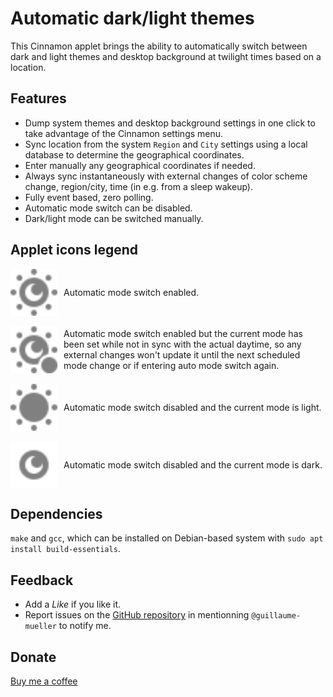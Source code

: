 # Automatic dark/light themes

This Cinnamon applet brings the ability to automatically switch between dark and light themes and desktop background at twilight times based on a location.

## Features

- Dump system themes and desktop background settings in one click to take advantage of the Cinnamon settings menu.
- Sync location from the system `Region` and `City` settings using a local database to determine the geographical coordinates.
- Enter manually any geographical coordinates if needed.
- Always sync instantaneously with external changes of color scheme change, region/city, time (in e.g. from a sleep wakeup).
- Fully event based, zero polling.
- Automatic mode switch can be disabled.
- Dark/light mode can be switched manually.

## Applet icons legend

<div style="display: flex; align-items: center;">
    <img src="https://raw.githubusercontent.com/linuxmint/cinnamon-spices-applets/master/auto-dark-light@gihaume/files/auto-dark-light@gihaume/icons/auto-symbolic.svg" alt="Auto" width="75" height="75" style="margin-right: 10px;">
    Automatic mode switch enabled.
</div>
<br>
<div style="display: flex; align-items: center;">
    <img src="https://raw.githubusercontent.com/linuxmint/cinnamon-spices-applets/master/auto-dark-light@gihaume/files/auto-dark-light@gihaume/icons/auto-inverted-symbolic.svg" alt="Auto inverted" width="75" height="75" style="margin-right: 10px;">
    Automatic mode switch enabled but the current mode has been set while not in sync with the actual daytime, so any external changes won't update it until the next scheduled mode change or if entering auto mode switch again.
</div>
<br>
<div style="display: flex; align-items: center;">
    <img src="https://raw.githubusercontent.com/linuxmint/cinnamon-spices-applets/master/auto-dark-light@gihaume/files/auto-dark-light@gihaume/icons/light-symbolic.svg" alt="Light" width="75" height="75" style="margin-right: 10px;">
    Automatic mode switch disabled and the current mode is light.
</div>
<br>
<div style="display: flex; align-items: center;">
    <img src="https://raw.githubusercontent.com/linuxmint/cinnamon-spices-applets/master/auto-dark-light@gihaume/files/auto-dark-light@gihaume/icons/dark-symbolic.svg" alt="Dark" width="75" height="75" style="margin-right: 10px;">
    Automatic mode switch disabled and the current mode is dark.
</div>

## Dependencies

`make` and `gcc`, which can be installed on Debian-based system with `sudo apt install build-essentials`.

## Feedback

- Add a *Like* if you like it.
- Report issues on the [GitHub repository](https://github.com/linuxmint/cinnamon-spices-applets/issues) in mentionning `@guillaume-mueller` to notify me.

## Donate

[Buy me a coffee](https://buymeacoffee.com/gihaume)
